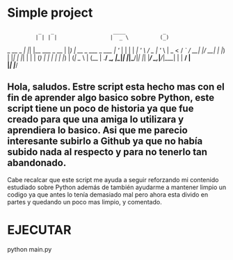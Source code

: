 # Simple project

              _   _                   ____            _      
             | | | |                 |  _ \          (_)     
  _ __  _   _| |_| |__   ___  _ __   | |_) | __ _ ___ _  ___ 
 | '_ \| | | | __| '_ \ / _ \| '_ \  |  _ < / _` / __| |/ __|
 | |_) | |_| | |_| | | | (_) | | | | | |_) | (_| \__ \ | (__ 
 | .__/ \__, |\__|_| |_|\___/|_| |_| |____/ \__,_|___/_|\___|
 | |     __/ |                                               
 |_|    |___/                                                


Hola, saludos. Estre script esta hecho mas con el fin de aprender algo basico sobre Python, este script tiene un poco de historia ya que fue creado para que una amiga lo utilizara y aprendiera lo basico. Asi que me parecio interesante subirlo a Github ya que no había subido nada al respecto y para no tenerlo tan abandonado.
-----------------------------------------------------------------------------
Cabe recalcar que este script me ayuda a seguir reforzando mi contenido estudiado sobre Python además de también ayudarme a mantener limpio un codigo ya que antes lo tenía demasiado mal pero ahora esta divido en partes y quedando un poco mas limpio, y comentado.

# EJECUTAR 
python main.py
